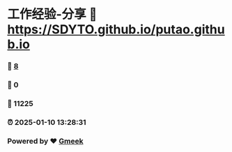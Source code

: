 # 工作经验-分享 :link: https://SDYTO.github.io/putao.github.io 
### :page_facing_up: [8](https://SDYTO.github.io/putao.github.io/tag.html) 
### :speech_balloon: 0 
### :hibiscus: 11225 
### :alarm_clock: 2025-01-10 13:28:31 
### Powered by :heart: [Gmeek](https://github.com/Meekdai/Gmeek)

